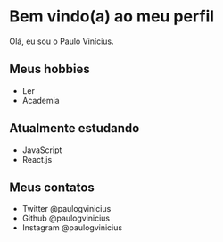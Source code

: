 # Bem vindo(a) ao meu perfil

Olá, eu sou o Paulo Vinícius.

## Meus hobbies

- Ler
- Academia

## Atualmente estudando

- JavaScript
- React.js

## Meus contatos

- Twitter @paulogvinicius
- Github @paulogvinicius
- Instagram @paulogvinicius

